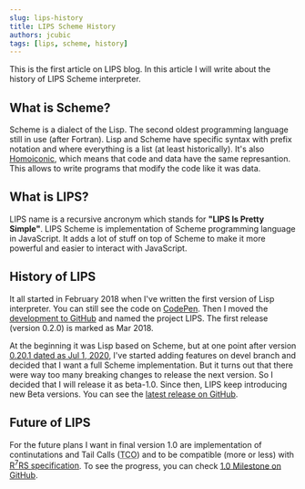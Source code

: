 ```yaml
---
slug: lips-history
title: LIPS Scheme History
authors: jcubic
tags: [lips, scheme, history]
---
```


This is the first article on LIPS blog. In this article I will write about the history of LIPS
Scheme interpreter.

<!--truncate-->

## What is Scheme?

Scheme is a dialect of the Lisp. The second oldest programming language still in use (after
Fortran).  Lisp and Scheme have specific syntax with prefix notation and where everything is a list
(at least historically).  It's also [Homoiconic](https://en.wikipedia.org/wiki/Homoiconicity), which
means that code and data have the same represantion. This allows to write programs that modify the
code like it was data.

## What is LIPS?

LIPS name is a recursive ancronym which stands for **"LIPS Is Pretty Simple"**. LIPS Scheme is
implementation of Scheme programming language in JavaScript. It adds a lot of stuff on top of Scheme
to make it more powerful and easier to interact with JavaScript.

## History of LIPS

It all started in February 2018 when I've written the first version of Lisp interpreter. You can
still see the code on [CodePen](https://codepen.io/jcubic/pen/gvvzdp). Then I moved the
[development to GitHub](https://github.com/jcubic/lips) and named the project LIPS.  The first release
(version 0.2.0) is marked as Mar 2018.

At the beginning it was Lisp based on Scheme, but at one point after version
[0.20.1 dated as Jul 1, 2020](https://github.com/jcubic/lips/releases/tag/0.20.1), I've started
adding features on devel branch and decided that I want a full Scheme implementation. But it turns out
that there were way too many breaking changes to release the next version. So I decided that I will
release it as beta-1.0. Since then, LIPS keep introducing new Beta versions. You can see the
[latest release on GitHub](https://github.com/jcubic/lips/releases).

## Future of LIPS

For the future plans I want in final version 1.0 are implementation of continutations and Tail Calls
(<abbr title="Tail Call Optimization">TCO</abbr>) and to be compatible (more or less) with
[R<sup>7</sup>RS specification](https://standards.scheme.org/). To see the progress, you can check
[1.0 Milestone on GitHub](https://github.com/jcubic/lips/issues?q=is%3Aopen+is%3Aissue+milestone%3A1.0).
